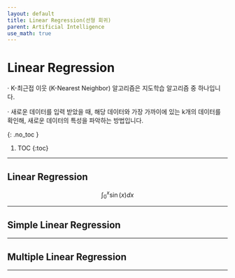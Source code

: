 ```yaml
---
layout: default
title: Linear Regression(선형 회귀)
parent: Artificial Intelligence
use_math: true
---
```


# Linear Regression

· K-최근접 이웃 (K-Nearest Neighbor) 알고리즘은 지도학습 알고리즘 중 하나입니다.

· 새로운 데이터를 입력 받았을 때, 해당 데이터와 가장 가까이에 있는 k개의 데이터를 확인해, 새로운 데이터의 특성을 파악하는 방법입니다.

{: .no_toc }

1. TOC
{:toc}

---

## Linear Regression

$$
\begin{equation}
\int_0^x \sin(x) dx
\end{equation}
$$

---

## Simple Linear Regression

---

## Multiple Linear Regression

---
